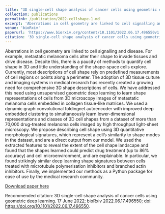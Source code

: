 ```yaml
---
title: "3D single-cell shape analysis of cancer cells using geometric deep learning"
collection: publications
permalink: /publication/2022-cellshape-1.md
excerpt: 'Aberrations in cell geometry are linked to cell signalling and disease. For example, metastatic melanoma cells alter their shape to invade tissues and drive disease. Despite this, there is a paucity of methods to quantify cell shape in 3D and little understanding of the shape-space cells explore. Currently, most descriptions of cell shape rely on predefined measurements of cell regions or points along a perimeter. The adoption of 3D tissue culture and imaging systems in medical research has recently created a growing need for comprehensive 3D shape descriptions of cells. We have addressed this need using unsupervised geometric deep learning to learn shape representations of cells from 3D microscopy images of metastatic melanoma cells embedded in collagen tissue-like matrices. We used a dynamic graph convolutional foldingnet autoencoder with improved deep embedded clustering to simultaneously learn lower-dimensional representations and classes of 3D cell shapes from a dataset of more than 70,000 drug-treated melanoma cells imaged by high throughput light-sheet microscopy. We propose describing cell shape using 3D quantitative morphological signatures, which represent a cell's similarity to shape modes in the dataset, and are a direct output from our model. We used the extracted features to reveal the extent of the cell shape landscape and found that the shapes learned could predict drug treatment (up to 86% accuracy) and cell microenvironment, and are explainable. In particular, we found strikingly similar deep learning shape signatures between cells treated with microtubule polymerisation inhibitors and branched actin inhibitors. Finally, we implemented our methods as a Python package for ease of use by the medical research community.'date: 2021-06-01
venue: 'bioRxiv'
paperurl: 'https://www.biorxiv.org/content/10.1101/2022.06.17.496550v1.full.pdf'
citation: '3D single-cell shape analysis of cancer cells using geometric deep learning. 17 June 2022; bioRxiv 2022.06.17.496550; doi: https://doi.org/10.1101/2022.06.17.496550'
---
```

Aberrations in cell geometry are linked to cell signalling and disease. For example, metastatic melanoma cells alter their shape to invade tissues and drive disease. Despite this, there is a paucity of methods to quantify cell shape in 3D and little understanding of the shape-space cells explore. Currently, most descriptions of cell shape rely on predefined measurements of cell regions or points along a perimeter. The adoption of 3D tissue culture and imaging systems in medical research has recently created a growing need for comprehensive 3D shape descriptions of cells. We have addressed this need using unsupervised geometric deep learning to learn shape representations of cells from 3D microscopy images of metastatic melanoma cells embedded in collagen tissue-like matrices. We used a dynamic graph convolutional foldingnet autoencoder with improved deep embedded clustering to simultaneously learn lower-dimensional representations and classes of 3D cell shapes from a dataset of more than 70,000 drug-treated melanoma cells imaged by high throughput light-sheet microscopy. We propose describing cell shape using 3D quantitative morphological signatures, which represent a cell’s similarity to shape modes in the dataset, and are a direct output from our model. We used the extracted features to reveal the extent of the cell shape landscape and found that the shapes learned could predict drug treatment (up to 86% accuracy) and cell microenvironment, and are explainable. In particular, we found strikingly similar deep learning shape signatures between cells treated with microtubule polymerisation inhibitors and branched actin inhibitors. Finally, we implemented our methods as a Python package for ease of use by the medical research community.

[Download paper here](https://www.biorxiv.org/content/10.1101/2022.06.17.496550v1.full.pdf)

Recommended citation: 3D single-cell shape analysis of cancer cells using geometric deep learning. 17 June 2022; bioRxiv 2022.06.17.496550; doi: https://doi.org/10.1101/2022.06.17.496550.

